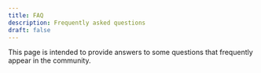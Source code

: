 ```yaml
---
title: FAQ
description: Frequently asked questions
draft: false
---
```


This page is intended to provide answers to some questions that frequently appear in the community.
